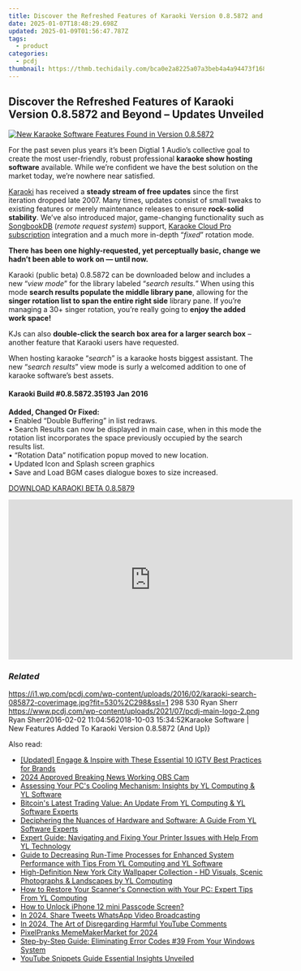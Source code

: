 ```yaml
---
title: Discover the Refreshed Features of Karaoki Version 0.8.5872 and Beyond – Updates Unveiled
date: 2025-01-07T18:48:29.698Z
updated: 2025-01-09T01:56:47.787Z
tags:
  - product
categories:
  - pcdj
thumbnail: https://thmb.techidaily.com/bca0e2a8225a07a3beb4a4a94473f168eb2b08c9ce7db19335f27276911d69ad.jpg
---
```


## Discover the Refreshed Features of Karaoki Version 0.8.5872 and Beyond – Updates Unveiled

[![New Karaoke Software Features Found in Version 0.8.5872](https://i1.wp.com/pcdj.com/wp-content/uploads/2016/02/karaoki-search-085872-coverimage.jpg?resize=530%2C298&ssl=1)](https://i1.wp.com/pcdj.com/wp-content/uploads/2016/02/karaoki-search-085872-coverimage.jpg?fit=530%2C298&ssl=1 "New Karaoke Software Features Karaoki")

For the past seven plus years it’s been Digtial 1 Audio’s collective goal to create the most user-friendly, robust professional **karaoke show hosting software** available. While we’re confident we have the best solution on the market today, we’re nowhere near satisfied.

[Karaoki](https://tools.techidaily.com/pcdj/products/) has received a **steady stream of free updates** since the first iteration dropped late 2007\. Many times, updates consist of small tweaks to existing features or merely maintenance releases to ensure **rock-solid stability**. We’ve also introduced major, game-changing functionality such as [SongbookDB](https://tools.techidaily.com/pcdj/products/) (_remote request system_) support, [Karaoke Cloud Pro subscription](https://tools.techidaily.com/pcdj/products/) integration and a much more in-depth “_fixed_” rotation mode.

**There has been one highly-requested, yet perceptually basic, change we hadn’t been able to work on — until now.** 

Karaoki (public beta) 0.8.5872 can be downloaded below and includes a new “_view mode_” for the library labeled “_search results._” When using this mode **search results populate the middle library pane**, allowing for the **singer rotation list to span the entire right side** library pane. If you’re managing a 30+ singer rotation, you’re really going to **enjoy the added work space!**

KJs can also **double-click the search box area for a larger search box** – another feature that Karaoki users have requested.

When hosting karaoke “_search_” is a karaoke hosts biggest assistant. The new “_search results_” view mode is surly a welcomed addition to one of karaoke software’s best assets.

#### Karaoki Build #0.8.5872.35193 Jan 2016

**Added, Changed Or Fixed:**  
• Enabled “Double Buffering” in list redraws.  
• Search Results can now be displayed in main case, when in this mode the rotation list incorporates the space previously occupied by the search results list.  
• “Rotation Data” notification popup moved to new location.  
• Updated Icon and Splash screen graphics  
• Save and Load BGM cases dialogue boxes to size increased.

[DOWNLOAD KARAOKI BETA 0.8.5879](https://tools.techidaily.com/pcdj/products/)

<!-- affiliate ads begin -->
<iframe width="560" height="315" src="https://www.youtube.com/embed/GU08CQVsZz0?si=V-SvPfzRsQysMS0e" title="YouTube video player" frameborder="0" allow="accelerometer; autoplay; clipboard-write; encrypted-media; gyroscope; picture-in-picture; web-share" referrerpolicy="strict-origin-when-cross-origin" allowfullscreen></iframe>
<!-- affiliate ads end -->

### _Related_

https://i1.wp.com/pcdj.com/wp-content/uploads/2016/02/karaoki-search-085872-coverimage.jpg?fit=530%2C298&ssl=1 298 530 Ryan Sherr https://www.pcdj.com/wp-content/uploads/2021/07/pcdj-main-logo-2.png Ryan Sherr2016-02-02 11:04:562018-10-03 15:34:52Karaoke Software | New Features Added To Karaoki Version 0.8.5872 (And Up)}

<ins class="adsbygoogle"
     style="display:block"
     data-ad-format="autorelaxed"
     data-ad-client="ca-pub-7571918770474297"
     data-ad-slot="1223367746"></ins>

<ins class="adsbygoogle"
     style="display:block"
     data-ad-client="ca-pub-7571918770474297"
     data-ad-slot="8358498916"
     data-ad-format="auto"
     data-full-width-responsive="true"></ins>

<span class="atpl-alsoreadstyle">Also read:</span>
<div><ul>
<li><a href="https://instagram-clips.techidaily.com/updated-engage-and-inspire-with-these-essential-10-igtv-best-practices-for-brands/"><u>[Updated] Engage & Inspire with These Essential 10 IGTV Best Practices for Brands</u></a></li>
<li><a href="https://desktop-recording.techidaily.com/2024-approved-breaking-news-working-obs-cam/"><u>2024 Approved Breaking News Working OBS Cam</u></a></li>
<li><a href="https://win-hot.techidaily.com/assessing-your-pcs-cooling-mechanism-insights-by-yl-computing-and-yl-software/"><u>Assessing Your PC's Cooling Mechanism: Insights by YL Computing & YL Software</u></a></li>
<li><a href="https://win-hot.techidaily.com/bitcoins-latest-trading-value-an-update-from-yl-computing-and-yl-software-experts/"><u>Bitcoin's Latest Trading Value: An Update From YL Computing & YL Software Experts</u></a></li>
<li><a href="https://win-hot.techidaily.com/deciphering-the-nuances-of-hardware-and-software-a-guide-from-yl-software-experts/"><u>Deciphering the Nuances of Hardware and Software: A Guide From YL Software Experts</u></a></li>
<li><a href="https://win-hot.techidaily.com/expert-guide-navigating-and-fixing-your-printer-issues-with-help-from-yl-technology/"><u>Expert Guide: Navigating and Fixing Your Printer Issues with Help From YL Technology</u></a></li>
<li><a href="https://win-hot.techidaily.com/guide-to-decreasing-run-time-processes-for-enhanced-system-performance-with-tips-from-yl-computing-and-yl-software/"><u>Guide to Decreasing Run-Time Processes for Enhanced System Performance with Tips From YL Computing and YL Software</u></a></li>
<li><a href="https://win-hot.techidaily.com/high-definition-new-york-city-wallpaper-collection-hd-visuals-scenic-photographs-and-landscapes-by-yl-computing/"><u>High-Definition New York City Wallpaper Collection - HD Visuals, Scenic Photographs & Landscapes by YL Computing</u></a></li>
<li><a href="https://win-hot.techidaily.com/how-to-restore-your-scanners-connection-with-your-pc-expert-tips-from-yl-computing/"><u>How to Restore Your Scanner's Connection with Your PC: Expert Tips From YL Computing</u></a></li>
<li><a href="https://ios-unlock.techidaily.com/how-to-unlock-iphone-12-mini-passcode-screen-by-drfone-ios/"><u>How to Unlock iPhone 12 mini Passcode Screen?</u></a></li>
<li><a href="https://twitter-videos.techidaily.com/in-2024-share-tweets-whatsapp-video-broadcasting/"><u>In 2024, Share Tweets WhatsApp Video Broadcasting</u></a></li>
<li><a href="https://youtube-data.techidaily.com/24-the-art-of-disregarding-harmful-youtube-comments/"><u>In 2024, The Art of Disregarding Harmful YouTube Comments</u></a></li>
<li><a href="https://fox-glue.techidaily.com/pixelpranks-mememakermarket-for-2024/"><u>PixelPranks MemeMakerMarket for 2024</u></a></li>
<li><a href="https://techno-recovery.techidaily.com/step-by-step-guide-eliminating-error-codes-39-from-your-windows-system/"><u>Step-by-Step Guide: Eliminating Error Codes #39 From Your Windows System</u></a></li>
<li><a href="https://youtube-clips.techidaily.com/youtube-snippets-guide-essential-insights-unveiled/"><u>YouTube Snippets Guide Essential Insights Unveiled</u></a></li>
</ul></div>

